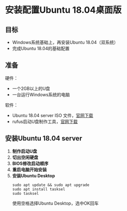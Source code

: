 # 安装配置Ubuntu 18.04桌面版

## 目标

- Windows系统基础上，再安装Ubuntu 18.04（双系统）
- 完成Ubuntu 18.04的基础配置

## 准备

硬件：
- 一个2GB以上的U盘
- 一台运行Windows系统的电脑

软件：
- Ubuntu 18.04 server ISO 文件，[官网下载](https://ubuntu.com/download/server)
- rufus启动U盘制作工具，[官网下载](https://rufus.ie/)

## 安装Ubuntu 18.04 server

1. **制作启动U盘**
2. **切出空闲硬盘**
3. **BIOS修改启动顺序**
4. **重启电脑开始安装**
5. **安装Ubuntu Desktop**
	  ```
	  sudo apt update && sudo apt upgrade
	  sudo apt install tasksel
	  sudo tasksel
	  ```
	  使用空格选择Ubuntu Desktop，选中OK回车
<!--stackedit_data:
eyJoaXN0b3J5IjpbLTY3ODM3MDA2Nl19
-->